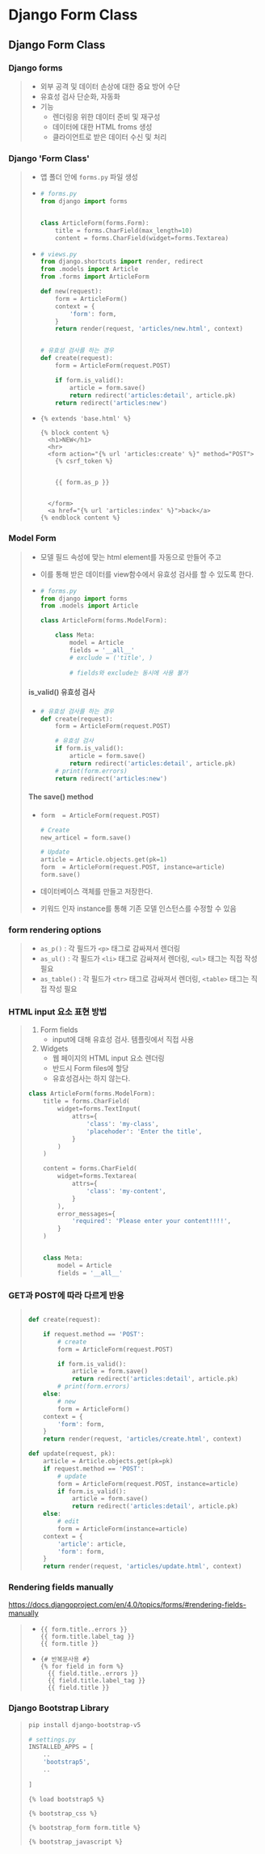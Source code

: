 # Django Form Class

## Django Form Class

### Django forms

> - 외부 공격 및 데이터 손상에 대한 중요 방어 수단
> - 유효성 검사 단순화, 자동화
> - 기능
>   - 렌더링응 위한 데이터 준비 및 재구성
>   - 데이터에 대한 HTML froms 생성
>   - 클라이언트로 받은 데이터 수신 및 처리

### Django 'Form Class'

> - 앱 폴더 안에 `forms.py` 파일 생성
>
> - ```python
>   # forms.py
>   from django import forms
>   
>   
>   class ArticleForm(forms.Form):
>       title = forms.CharField(max_length=10)
>       content = forms.CharField(widget=forms.Textarea)
>   ```
>
> - ```python
>   # views.py
>   from django.shortcuts import render, redirect
>   from .models import Article
>   from .forms import ArticleForm
>   
>   def new(request):
>       form = ArticleForm()
>       context = {
>           'form': form, 
>       }
>       return render(request, 'articles/new.html', context)
>   
>   
>   # 유효성 검사를 하는 경우
>   def create(request):
>       form = ArticleForm(request.POST)
>   
>       if form.is_valid():
>           article = form.save()
>           return redirect('articles:detail', article.pk)
>       return redirect('articles:new')
>   ```
>
> - ```django
>   {% extends 'base.html' %}
>   
>   {% block content %}
>     <h1>NEW</h1>
>     <hr>
>     <form action="{% url 'articles:create' %}" method="POST">
>       {% csrf_token %}
>         
>         
>       {{ form.as_p }}
>       
>   
>     </form>
>     <a href="{% url 'articles:index' %}">back</a>
>   {% endblock content %}
>   ```

### Model Form

> - 모델 필드 속성에 맞는 html element를 자동으로 만들어 주고
>
> - 이를 통해 받은 데이터를 view함수에서 유효성 검사를 할 수 있도록 한다.
>
> - ```python
>   # forms.py
>   from django import forms
>   from .models import Article
>   
>   class ArticleForm(forms.ModelForm):
>   
>       class Meta:
>           model = Article
>           fields = '__all__'
>           # exclude = ('title', )
>           
>           # fields와 exclude는 동시에 사용 불가
>   ```
>
> #### is_valid() 유효성 검사
>
> - ```python
>   # 유효성 검사를 하는 경우
>   def create(request):
>       form = ArticleForm(request.POST)
>   
>       # 유효성 검사
>       if form.is_valid():
>           article = form.save()
>           return redirect('articles:detail', article.pk)
>       # print(form.errors)
>       return redirect('articles:new')
>   ```
>
> #### The save() method
>
> - ```python
>   form  = ArticleForm(request.POST)
>   
>   # Create
>   new_articel = form.save()
>   
>   # Update
>   article = Article.objects.get(pk=1)
>   form  = ArticleForm(request.POST, instance=article)
>   form.save()
>   ```
>
> - 데이터베이스 객체를 만들고 저장한다.
>
> - 키워드 인자 instance를 통해 기존 모델 인스턴스를 수정할 수 있음



### form rendering options

> - `as_p()` : 각 필드가 `<p>` 태그로 감싸져서 렌더링
> - `as_ul()` : 각 필드가 `<li>` 태그로 감싸져서 렌더링, `<ul>` 태그는 직접 작성 필요
> - `as_table()` : 각 필드가 `<tr>` 태그로 감싸져서 렌더링, `<table>` 태그는 직접 작성 필요

### HTML input 요소 표현 방법

> 1. Form fields
>    - input에 대해 유효성 검사. 템플릿에서 직접 사용
> 2. Widgets
>    - 웹 페이지의 HTML input 요소 렌더링
>    - 반드시 Form files에 할당
>    - 유효성검사는 하지 않는다.
>
> ```python
> class ArticleForm(forms.ModelForm):
>     title = forms.CharField(
>         widget=forms.TextInput(
>             attrs={
>                 'class': 'my-class', 
>                 'placehoder': 'Enter the title', 
>             }
>         )
>     )
> 
>     content = forms.CharField(
>         widget=forms.Textarea(
>             attrs={
>                 'class': 'my-content', 
>             }
>         ), 
>         error_messages={
>             'required': 'Please enter your content!!!!', 
>         }
>     )
> 
> 
>     class Meta:
>         model = Article
>         fields = '__all__'
> ```
>
> 



### GET과 POST에 따라 다르게 반응

> ```python
> 
> def create(request):
> 
>     if request.method == 'POST':
>         # create
>         form = ArticleForm(request.POST)
> 
>         if form.is_valid():
>             article = form.save()
>             return redirect('articles:detail', article.pk)
>         # print(form.errors)
>     else:
>         # new
>         form = ArticleForm()
>     context = {
>         'form': form,
>     }
>     return render(request, 'articles/create.html', context)
> ```
>
> ```python
> def update(request, pk):
>     article = Article.objects.get(pk=pk)
>     if request.method == 'POST':
>         # update
>         form = ArticleForm(request.POST, instance=article)
>         if form.is_valid():
>             article = form.save()
>             return redirect('articles:detail', article.pk)
>     else:
>         # edit
>         form = ArticleForm(instance=article)
>     context = {
>         'article': article,
>         'form': form,
>     }
>     return render(request, 'articles/update.html', context)
> 
> ```
>
> 

### Rendering fields manually

https://docs.djangoproject.com/en/4.0/topics/forms/#rendering-fields-manually

> - ```django
>   {{ form.title..errors }}
>   {{ form.title.label_tag }}
>   {{ form.title }}
>   ```
>
> - ```django
>   {# 반복문사용 #}
>   {% for field in form %}
>     {{ field.title..errors }}
>     {{ field.title.label_tag }}
>     {{ field.title }}
>   ```

### Django Bootstrap Library

> ```bash
> pip install django-bootstrap-v5
> ```
>
> ```python
> # settings.py
> INSTALLED_APPS = [
>     ..
>     'bootstrap5', 
>     ..
>     
> ]
> ```
>
> ```django
> {% load bootstrap5 %}
> 
> {% bootstrap_css %}
> 
> {% bootstrap_form form.title %}
> 
> {% bootstrap_javascript %}
> ```
>
> 

